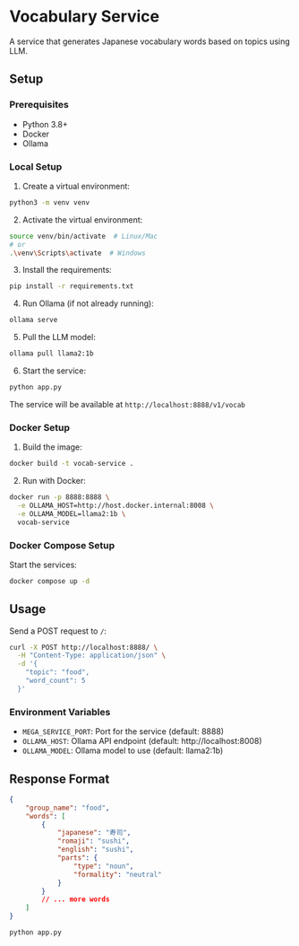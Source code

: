 # Vocabulary Service

A service that generates Japanese vocabulary words based on topics using LLM.

## Setup

### Prerequisites
- Python 3.8+
- Docker
- Ollama

### Local Setup

1. Create a virtual environment:
```bash
python3 -m venv venv
```

2. Activate the virtual environment:
```bash
source venv/bin/activate  # Linux/Mac
# or
.\venv\Scripts\activate  # Windows
```

3. Install the requirements:
```bash
pip install -r requirements.txt
```

4. Run Ollama (if not already running):
```bash
ollama serve
```

5. Pull the LLM model:
```bash
ollama pull llama2:1b
```

6. Start the service:
```bash
python app.py
```

The service will be available at `http://localhost:8888/v1/vocab`

### Docker Setup

1. Build the image:
```bash
docker build -t vocab-service .
```

2. Run with Docker:
```bash
docker run -p 8888:8888 \
  -e OLLAMA_HOST=http://host.docker.internal:8008 \
  -e OLLAMA_MODEL=llama2:1b \
  vocab-service
```

### Docker Compose Setup

Start the services:
```bash
docker compose up -d
```

## Usage

Send a POST request to `/`:

```bash
curl -X POST http://localhost:8888/ \
  -H "Content-Type: application/json" \
  -d '{
    "topic": "food",
    "word_count": 5
  }'
```

### Environment Variables

- `MEGA_SERVICE_PORT`: Port for the service (default: 8888)
- `OLLAMA_HOST`: Ollama API endpoint (default: http://localhost:8008)
- `OLLAMA_MODEL`: Ollama model to use (default: llama2:1b)

## Response Format

```json
{
    "group_name": "food",
    "words": [
        {
            "japanese": "寿司",
            "romaji": "sushi",
            "english": "sushi",
            "parts": {
                "type": "noun",
                "formality": "neutral"
            }
        }
        // ... more words
    ]
}
```


```bash
python app.py
```